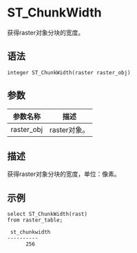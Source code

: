 # ST\_ChunkWidth

获得raster对象分块的宽度。

## 语法

```
integer ST_ChunkWidth(raster raster_obj)
```

## 参数

|参数名称|描述|
|----|--|
|raster\_obj|raster对象。|

## 描述

获得raster对象分块的宽度，单位：像素。

## 示例

```
select ST_ChunkWidth(rast)
from raster_table;

 st_chunkwidth  
----------
      256 
```

